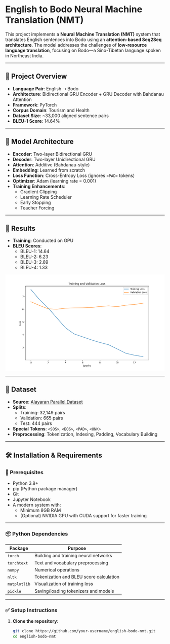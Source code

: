 # English to Bodo Neural Machine Translation (NMT)

This project implements a **Neural Machine Translation (NMT)** system that translates English sentences into Bodo using an **attention-based Seq2Seq architecture**. The model addresses the challenges of **low-resource language translation**, focusing on Bodo—a Sino-Tibetan language spoken in Northeast India.

---

## 📌 Project Overview

- **Language Pair**: English ➝ Bodo  
- **Architecture**: Bidirectional GRU Encoder + GRU Decoder with Bahdanau Attention  
- **Framework**: PyTorch  
- **Corpus Domain**: Tourism and Health  
- **Dataset Size**: ~33,000 aligned sentence pairs  
- **BLEU-1 Score**: 14.64%

---

## 🧠 Model Architecture

- **Encoder**: Two-layer Bidirectional GRU  
- **Decoder**: Two-layer Unidirectional GRU  
- **Attention**: Additive (Bahdanau-style)  
- **Embedding**: Learned from scratch  
- **Loss Function**: Cross-Entropy Loss (ignores `<PAD>` tokens)  
- **Optimizer**: Adam (learning rate = 0.001)  
- **Training Enhancements**:  
  - Gradient Clipping  
  - Learning Rate Scheduler  
  - Early Stopping  
  - Teacher Forcing

---

## 🧪 Results

- **Training**: Conducted on GPU  
- **BLEU Scores**:
  - BLEU-1: 14.64
  - BLEU-2: 6.23
  - BLEU-3: 2.89
  - BLEU-4: 1.33

![Training and Validation Loss](loss_plot.png)

---

## 📁 Dataset

- **Source**: [Alayaran Parallel Dataset](https://get.alayaran.com/parallel-data/)
- **Splits**:
  - Training: 32,149 pairs
  - Validation: 665 pairs
  - Test: 444 pairs
- **Special Tokens**: `<SOS>`, `<EOS>`, `<PAD>`, `<UNK>`
- **Preprocessing**: Tokenization, Indexing, Padding, Vocabulary Building

---

## 🛠 Installation & Requirements

### 🔧 Prerequisites

- Python 3.8+
- pip (Python package manager)
- Git
- Jupyter Notebook
- A modern system with:
  - Minimum 8GB RAM
  - (Optional) NVIDIA GPU with CUDA support for faster training

---

### 📦 Python Dependencies

| Package       | Purpose                                |
|---------------|----------------------------------------|
| `torch`       | Building and training neural networks  |
| `torchtext`   | Text and vocabulary preprocessing      |
| `numpy`       | Numerical operations                   |
| `nltk`        | Tokenization and BLEU score calculation|
| `matplotlib`  | Visualization of training loss         |
| `pickle`      | Saving/loading tokenizers and models   |

---

### ✅ Setup Instructions

1. **Clone the repository**:
   ```bash
   git clone https://github.com/your-username/english-bodo-nmt.git
   cd english-bodo-nmt
